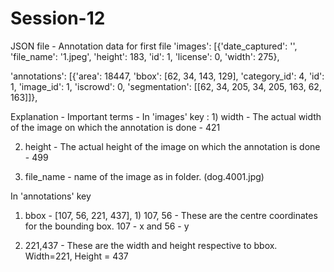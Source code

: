 # Session-12

JSON file - Annotation data for first file
'images': [{'date_captured': '', 'file_name': '1.jpeg', 'height': 183, 'id': 1, 'license': 0, 'width': 275},

'annotations': [{'area': 18447, 'bbox': [62, 34, 143, 129], 'category_id': 4, 'id': 1, 'image_id': 1, 'iscrowd': 0, 'segmentation': [[62, 34, 205, 34, 205, 163, 62, 163]]},

Explanation - Important terms -
In 'images' key : 1) width - The actual width of the image on which the annotation is done - 421

2) height - The actual height of the image on which the annotation is done - 499

3) file_name - name of the image as in folder. (dog.4001.jpg)

In 'annotations' key

1) bbox - [107, 56, 221, 437], 1) 107, 56 - These are the centre coordinates for the bounding box. 107 - x and 56 - y

2) 221,437 - These are the width and height respective to bbox. Width=221, Height = 437
